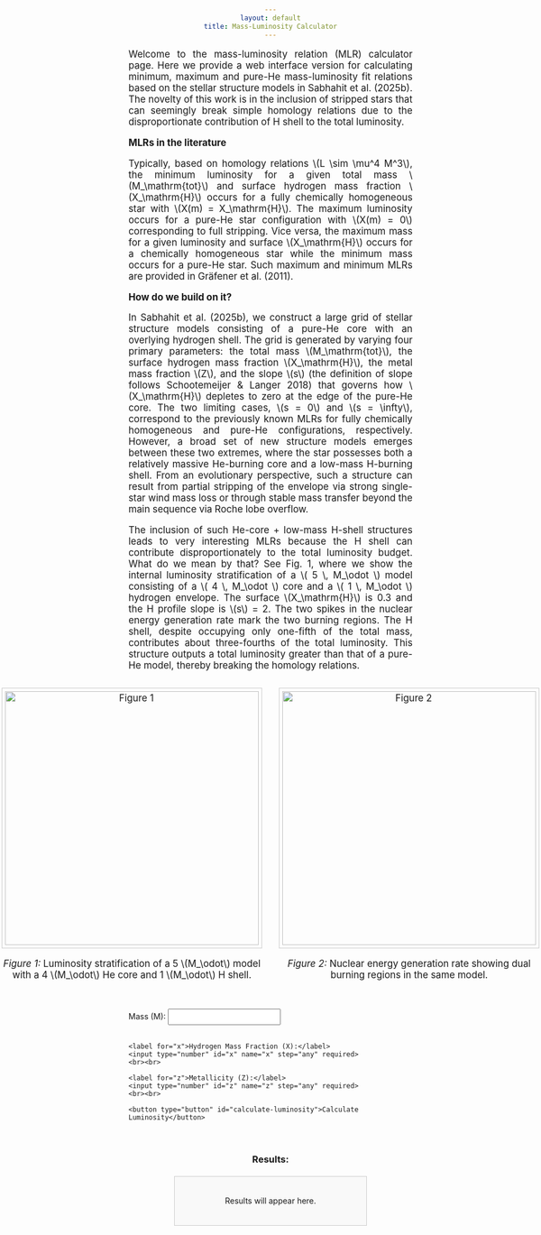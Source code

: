 ```yaml
---
layout: default
title: Mass-Luminosity Calculator
---
```


<style>
  body {
    padding: 20px;
    text-align: center;
  }

  h1, h2, p, label {
    margin-bottom: 15px;
  }

  #luminosity-form {
    margin-bottom: 20px;
    display: inline-block;
    text-align: left;
  }

  input, button {
    margin-top: 5px;
    width: 200px;
    padding: 5px;
    text-align: left;
  }

  #luminosity-output {
    padding: 20px;
    border: 1px solid #ccc;
    margin-top: 20px;
    background-color: #f9f9f9;
    width: 300px;
    margin-left: auto;
    margin-right: auto;
  }

#intro-text {
  font-size: 1.2em;
  max-width: 1200px;
  margin: 0 auto 30px auto;
  text-align: justify;
}

</style>

<div id="intro-text">
  <p>
    Welcome to the mass-luminosity relation (MLR) calculator page. Here we provide a web interface version for calculating minimum, maximum and pure-He mass-luminosity fit relations based on the stellar structure models in Sabhahit et al. (2025b). The novelty of this work is in the inclusion of stripped stars that can seemingly break simple homology relations due to the disproportionate contribution of H shell to the total luminosity.
  </p>

  <p><strong>MLRs in the literature</strong></p>
  <p>
    Typically, based on homology relations \(L \sim \mu^4 M^3\), the minimum luminosity for a given total mass \(M_\mathrm{tot}\) and surface hydrogen mass fraction \(X_\mathrm{H}\) occurs for a fully chemically homogeneous star with \(X(m) = X_\mathrm{H}\). The maximum luminosity occurs for a pure-He star configuration with \(X(m) = 0\) corresponding to full stripping. Vice versa, the maximum mass for a given luminosity and surface \(X_\mathrm{H}\) occurs for a chemically homogeneous star while the minimum mass occurs for a pure-He star. Such maximum and minimum MLRs are provided in Gräfener et al. (2011).
  </p>

  <p><strong>How do we build on it?</strong></p>
<p>In Sabhahit et al. (2025b), we construct a large grid of stellar structure models consisting of a pure-He core with an overlying hydrogen shell. The grid is generated by varying four primary parameters: the total mass \(M_\mathrm{tot}\), the surface hydrogen mass fraction \(X_\mathrm{H}\), the metal mass fraction \(Z\), and the slope \(s\) (the definition of slope follows Schootemeijer & Langer 2018) that governs how \(X_\mathrm{H}\) depletes to zero at the edge of the pure-He core. The two limiting cases, \(s = 0\) and \(s = \infty\), correspond to the previously known MLRs for fully chemically homogeneous and pure-He configurations, respectively. However, a broad set of new structure models emerges between these two extremes, where the star possesses both a relatively massive He-burning core and a low-mass H-burning shell. From an evolutionary perspective, such a structure can result from partial stripping of the envelope via strong single-star wind mass loss or through stable mass transfer beyond the main sequence via Roche lobe overflow.</p>

<p>The inclusion of such He-core + low-mass H-shell structures leads to very interesting MLRs because the H shell can contribute disproportionately to the total luminosity budget. What do we mean by that? See Fig. 1, where we show the internal luminosity stratification of a \( 5 \, M_\odot \) model consisting of a \( 4 \, M_\odot \) core and a \( 1 \, M_\odot \) hydrogen envelope. The surface \(X_\mathrm{H}\) is 0.3 and the H profile slope is  \(s\) = 2. The two spikes in the nuclear energy generation rate mark the two burning regions. The H shell, despite occupying only one-fifth of the total mass, contributes about three-fourths of the total luminosity. This structure outputs a total luminosity greater than that of a pure-He model, thereby breaking the homology relations.</p>

<div style="display: flex; justify-content: center; gap: 30px; margin: 30px 0;">
  <div style="text-align: center;">
    <img src="https://gautham-sabhahit.github.io/images/chemical_profile_structure_L.png" alt="Figure 1" style="max-width: 100%; width: 450px; border: 1px solid #ccc; padding: 5px;">
    <p><em>Figure 1:</em> Luminosity stratification of a 5 \(M_\odot\) model with a 4 \(M_\odot\) He core and 1 \(M_\odot\) H shell.</p>
  </div>
  <div style="text-align: center;">
    <img src="https://gautham-sabhahit.github.io/images/max_s_max_L_M5.0.png" alt="Figure 2" style="max-width: 100%; width: 450px; border: 1px solid #ccc; padding: 5px;">
    <p><em>Figure 2:</em> Nuclear energy generation rate showing dual burning regions in the same model.</p>
  </div>
</div>


</div>


<form id="luminosity-form">
    <label for="m">Mass (M):</label>
    <input type="number" id="m" name="m" step="any" required>
    <br><br>

    <label for="x">Hydrogen Mass Fraction (X):</label>
    <input type="number" id="x" name="x" step="any" required>
    <br><br>

    <label for="z">Metallicity (Z):</label>
    <input type="number" id="z" name="z" step="any" required>
    <br><br>

    <button type="button" id="calculate-luminosity">Calculate Luminosity</button>
</form>

### Results:
<div id="luminosity-output">
    <p>Results will appear here.</p>
</div>

<script>
    document.getElementById('calculate-luminosity').addEventListener('click', function() {
        const m = parseFloat(document.getElementById('m').value);
        const x = parseFloat(document.getElementById('x').value);
        const z = parseFloat(document.getElementById('z').value);

        if (!m || !x || !z) {
            alert('Please enter Mass (M), Hydrogen Mass Fraction (X), and Metallicity (Z).');
            return;
        }

        const data = {
            "choice": "1",
            "Z": z,
            "m": m,
            "x": x
        };

        fetch('https://nnv5wacde8.execute-api.eu-north-1.amazonaws.com/ML-calc', {
            method: 'POST',
            headers: {
                'Content-Type': 'application/json'
            },
            body: JSON.stringify(data)
        })
        .then(response => response.json())
        .then(data => {
            const output = document.getElementById('luminosity-output');
            if (data.Pure_He_Luminosity) {
                output.innerHTML = `
                    <p><strong>L_min:</strong> ${data.L_min}</p>
                    <p><strong>L_max:</strong> ${data.L_max}</p>
                    <p><strong>Pure_He_Luminosity:</strong> ${data.Pure_He_Luminosity}</p>
                `;
            } else {
                output.innerHTML = '<p style="color: red;">Error: Missing results</p>';
            }
        })
        .catch(error => {
            document.getElementById('luminosity-output').innerHTML = '<p style="color: red;">Error: ' + error.message + '</p>';
        });
    });
</script>
